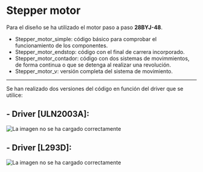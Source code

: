 # Stepper motor
Para el diseño se ha utilizado el motor paso a paso **28BYJ-48**.
- Stepper_motor_simple: código básico para comprobar el funcionamiento de los componentes.
- Stepper_motor_endstop: código con el final de carrera incorporado.
- Stepper_motor_contador: código con dos sistemas de movimmientos, de forma continua o que se detenga al realizar una revolución.
- Stepper_motor_v: versión completa del sistema de movimiento.
---
Se han realizado dos versiones del código en función del driver que se utilice:
## - Driver [ULN2003A]:
![La imagen no se ha cargado correctamente](https://github.com/sanchezco/TFM_Autofocus_Delta_Stage/blob/main/schemes/Esquema%20conexion%20ULN2003A%20%20.png)
## - Driver [L293D]:
![La imagen no se ha cargado correctamente](https://github.com/sanchezco/TFM_Autofocus_Delta_Stage/blob/main/schemes/Esquema%20conexion%20L293D.png)

